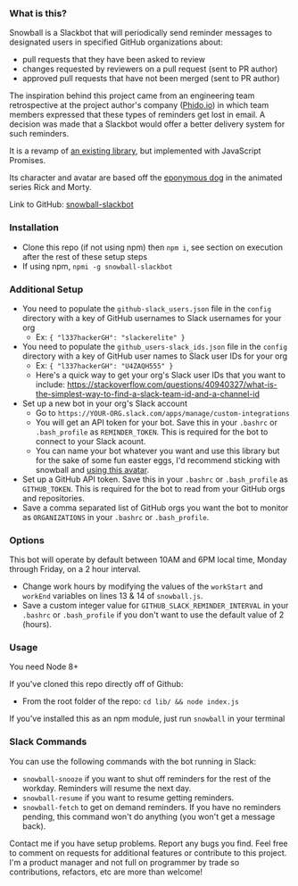 ### What is this?
Snowball is a Slackbot that will periodically send reminder messages to designated users in specified GitHub organizations about:
  - pull requests that they have been asked to review
  - changes requested by reviewers on a pull request (sent to PR author)
  - approved pull requests that have not been merged (sent to PR author)

The inspiration behind this project came from an engineering team retrospective at the project author's company (<a href="http://www.phido.io/" target="_blank">Phido.io</a>) in which team members expressed that these types of reminders get lost in email. A decision was made that a Slackbot would offer a better delivery system for such reminders.

It is a revamp of <a href="https://github.com/Ahmadposten/Github-slack-reminder">an existing library</a>, but implemented with JavaScript Promises.

Its character and avatar are based off the <a href="http://rickandmorty.wikia.com/wiki/Snuffles" target="_blank">eponymous dog</a> in the animated series Rick and Morty. 

Link to GitHub: <a href="https://github.com/leizmonk/snowball-slackbot" target="_blank">snowball-slackbot</a>

### Installation
- Clone this repo (if not using npm) then `npm i`, see section on execution after the rest of these setup steps
- If using npm, `npmi -g snowball-slackbot`

### Additional Setup
- You need to populate the `github-slack_users.json` file in the `config` directory with a key of GitHub usernames to Slack usernames for your org
  - Ex: `{ "l337hackerGH": "slackerelite" }`
- You need to populate the `github_users-slack_ids.json` file in the `config` directory with a key of GitHub user names to Slack user IDs for your org
  - Ex: `{ "l337hackerGH": "U4ZAQH555" }`
  - Here's a quick way to get your org's Slack user IDs that you want to include: https://stackoverflow.com/questions/40940327/what-is-the-simplest-way-to-find-a-slack-team-id-and-a-channel-id
- Set up a new bot in your org's Slack account
  - Go to `https://YOUR-ORG.slack.com/apps/manage/custom-integrations`
  - You will get an API token for your bot. Save this in your `.bashrc` or `.bash_profile` as `REMINDER_TOKEN`. This is required for the bot to connect to your Slack acount.
  - You can name your bot whatever you want and use this library but for the sake of some fun easter eggs, I'd recommend sticking with snowball and <a href="https://s3-us-west-2.amazonaws.com/slack-files2/bot_icons/2017-05-24/186775348656_48.png" target="_blank">using this avatar</a>.
- Set up a GitHub API token. Save this in your `.bashrc` or `.bash_profile` as `GITHUB_TOKEN`. This is required for the bot to read from your GitHub orgs and repositories.
- Save a comma separated list of GitHub orgs you want the bot to monitor as `ORGANIZATIONS` in your `.bashrc` or `.bash_profile`.

### Options
This bot will operate by default between 10AM and 6PM local time, Monday through Friday, on a 2 hour interval.
- Change work hours by modifying the values of the `workStart` and `workEnd` variables on lines 13 & 14 of `snowball.js`.
- Save a custom integer value for `GITHUB_SLACK_REMINDER_INTERVAL` in your `.bashrc` or `.bash_profile` if you don't want to use the default value of 2 (hours).

### Usage
You need Node 8+

If you've cloned this repo directly off of Github:
- From the root folder of the repo: `cd lib/ && node index.js`

If you've installed this as an npm module, just run `snowball` in your terminal


### Slack Commands
You can use the following commands with the bot running in Slack:
- `snowball-snooze` if you want to shut off reminders for the rest of the workday. Reminders will resume the next day.
- `snowball-resume` if you want to resume getting reminders.
- `snowball-fetch` to get on demand reminders. If you have no reminders pending, this command won't do anything (you won't get a message back).

Contact me if you have setup problems. Report any bugs you find. Feel free to comment on requests for additional features or contribute to this project. I'm a product manager and not full on programmer by trade so contributions, refactors, etc are more than welcome!

